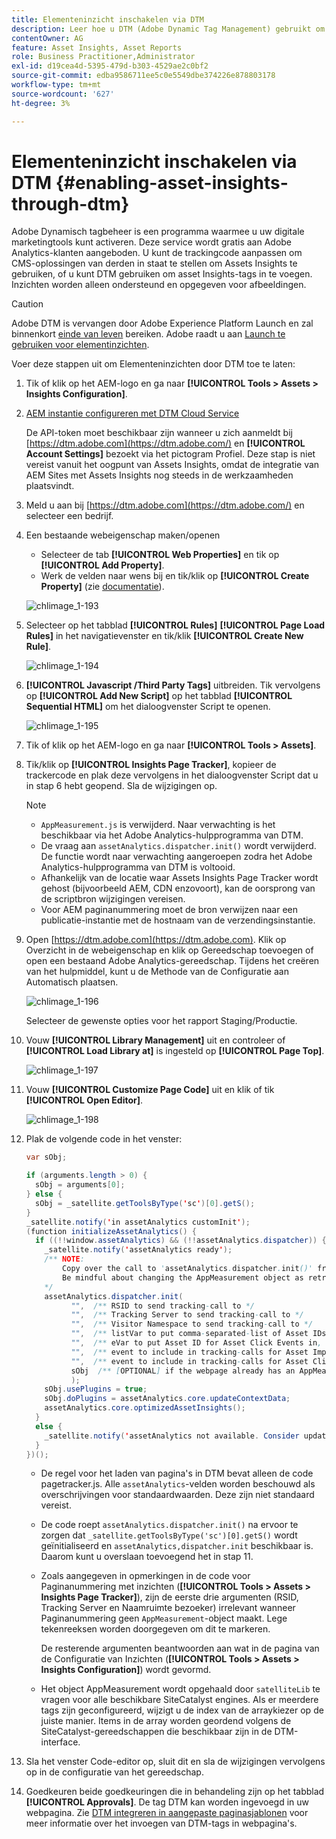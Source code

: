 ```yaml
---
title: Elementeninzicht inschakelen via DTM
description: Leer hoe u DTM (Adobe Dynamic Tag Management) gebruikt om Elementinzichten in te schakelen.
contentOwner: AG
feature: Asset Insights, Asset Reports
role: Business Practitioner,Administrator
exl-id: d19cea4d-5395-479d-b303-4529ae2c0bf2
source-git-commit: edba9586711ee5c0e5549dbe374226e878803178
workflow-type: tm+mt
source-wordcount: '627'
ht-degree: 3%

---
```


# Elementeninzicht inschakelen via DTM {#enabling-asset-insights-through-dtm}

Adobe Dynamisch tagbeheer is een programma waarmee u uw digitale marketingtools kunt activeren. Deze service wordt gratis aan Adobe Analytics-klanten aangeboden. U kunt de trackingcode aanpassen om CMS-oplossingen van derden in staat te stellen om Assets Insights te gebruiken, of u kunt DTM gebruiken om asset Insights-tags in te voegen. Inzichten worden alleen ondersteund en opgegeven voor afbeeldingen.

>[!CAUTION]
>
>Adobe DTM is vervangen door Adobe Experience Platform Launch en zal binnenkort [einde van leven](https://medium.com/launch-by-adobe/dtm-plans-for-a-sunset-3c6aab003a6f) bereiken. Adobe raadt u aan [Launch te gebruiken voor elementinzichten](https://experienceleague.adobe.com/docs/experience-manager-learn/assets/advanced/asset-insights-launch-tutorial.html).

Voer deze stappen uit om Elementeninzichten door DTM toe te laten:

1. Tik of klik op het AEM-logo en ga naar **[!UICONTROL Tools > Assets > Insights Configuration]**.
1. [AEM instantie configureren met DTM Cloud Service](../sites-administering/dtm.md)

   De API-token moet beschikbaar zijn wanneer u zich aanmeldt bij [https://dtm.adobe.com](https://dtm.adobe.com/) en **[!UICONTROL Account Settings]** bezoekt via het pictogram Profiel. Deze stap is niet vereist vanuit het oogpunt van Assets Insights, omdat de integratie van AEM Sites met Assets Insights nog steeds in de werkzaamheden plaatsvindt.

1. Meld u aan bij [https://dtm.adobe.com](https://dtm.adobe.com/) en selecteer een bedrijf.
1. Een bestaande webeigenschap maken/openen

   * Selecteer de tab **[!UICONTROL Web Properties]** en tik op **[!UICONTROL Add Property]**.
   * Werk de velden naar wens bij en tik/klik op **[!UICONTROL Create Property]** (zie [documentatie](https://helpx.adobe.com/experience-manager/using/dtm.html)).

   ![chlimage_1-193](assets/chlimage_1-193.png)

1. Selecteer op het tabblad **[!UICONTROL Rules]** **[!UICONTROL Page Load Rules]** in het navigatievenster en tik/klik **[!UICONTROL Create New Rule]**.

   ![chlimage_1-194](assets/chlimage_1-194.png)

1. **[!UICONTROL Javascript /Third Party Tags]** uitbreiden. Tik vervolgens op **[!UICONTROL Add New Script]** op het tabblad **[!UICONTROL Sequential HTML]** om het dialoogvenster Script te openen.

   ![chlimage_1-195](assets/chlimage_1-195.png)

1. Tik of klik op het AEM-logo en ga naar **[!UICONTROL Tools > Assets]**.
1. Tik/klik op **[!UICONTROL Insights Page Tracker]**, kopieer de trackercode en plak deze vervolgens in het dialoogvenster Script dat u in stap 6 hebt geopend. Sla de wijzigingen op.

   >[!NOTE]
   >
   >* `AppMeasurement.js` is verwijderd. Naar verwachting is het beschikbaar via het Adobe Analytics-hulpprogramma van DTM.
   >* De vraag aan `assetAnalytics.dispatcher.init()` wordt verwijderd. De functie wordt naar verwachting aangeroepen zodra het Adobe Analytics-hulpprogramma van DTM is voltooid.
   >* Afhankelijk van de locatie waar Assets Insights Page Tracker wordt gehost (bijvoorbeeld AEM, CDN enzovoort), kan de oorsprong van de scriptbron wijzigingen vereisen.
   >* Voor AEM paginanummering moet de bron verwijzen naar een publicatie-instantie met de hostnaam van de verzendingsinstantie.


1. Open [https://dtm.adobe.com](https://dtm.adobe.com). Klik op Overzicht in de webeigenschap en klik op Gereedschap toevoegen of open een bestaand Adobe Analytics-gereedschap. Tijdens het creëren van het hulpmiddel, kunt u de Methode van de Configuratie aan Automatisch plaatsen.

   ![chlimage_1-196](assets/chlimage_1-196.png)

   Selecteer de gewenste opties voor het rapport Staging/Productie.

1. Vouw **[!UICONTROL Library Management]** uit en controleer of **[!UICONTROL Load Library at]** is ingesteld op **[!UICONTROL Page Top]**.

   ![chlimage_1-197](assets/chlimage_1-197.png)

1. Vouw **[!UICONTROL Customize Page Code]** uit en klik of tik **[!UICONTROL Open Editor]**.

   ![chlimage_1-198](assets/chlimage_1-198.png)

1. Plak de volgende code in het venster:

   ```java
   var sObj;
   
   if (arguments.length > 0) {
     sObj = arguments[0];
   } else {
     sObj = _satellite.getToolsByType('sc')[0].getS();
   }
   _satellite.notify('in assetAnalytics customInit');
   (function initializeAssetAnalytics() {
     if ((!!window.assetAnalytics) && (!!assetAnalytics.dispatcher)) {
       _satellite.notify('assetAnalytics ready');
       /** NOTE:
           Copy over the call to 'assetAnalytics.dispatcher.init()' from Assets Pagetracker
           Be mindful about changing the AppMeasurement object as retrieved above.
       */
       assetAnalytics.dispatcher.init(
             "",  /** RSID to send tracking-call to */
             "",  /** Tracking Server to send tracking-call to */
             "",  /** Visitor Namespace to send tracking-call to */
             "",  /** listVar to put comma-separated-list of Asset IDs for Asset Impression Events in tracking-call, e.g. 'listVar1' */
             "",  /** eVar to put Asset ID for Asset Click Events in, e.g. 'eVar3' */
             "",  /** event to include in tracking-calls for Asset Impression Events, e.g. 'event8' */
             "",  /** event to include in tracking-calls for Asset Click Events, e.g. 'event7' */
             sObj  /** [OPTIONAL] if the webpage already has an AppMeasurement object, please include the object here. If unspecified, Pagetracker Core shall create its own AppMeasurement object */
             );
       sObj.usePlugins = true;
       sObj.doPlugins = assetAnalytics.core.updateContextData;
       assetAnalytics.core.optimizedAssetInsights();
     }
     else {
       _satellite.notify('assetAnalytics not available. Consider updating the Custom Page Code', 4);
     }
   })();
   ```

   * De regel voor het laden van pagina&#39;s in DTM bevat alleen de code pagetracker.js. Alle `assetAnalytics`-velden worden beschouwd als overschrijvingen voor standaardwaarden. Deze zijn niet standaard vereist.
   * De code roept `assetAnalytics.dispatcher.init()` na ervoor te zorgen dat `_satellite.getToolsByType('sc')[0].getS()` wordt geïnitialiseerd en `assetAnalytics,dispatcher.init` beschikbaar is. Daarom kunt u overslaan toevoegend het in stap 11.
   * Zoals aangegeven in opmerkingen in de code voor Paginanummering met inzichten (**[!UICONTROL Tools > Assets > Insights Page Tracker]**), zijn de eerste drie argumenten (RSID, Tracking Server en Naamruimte bezoeker) irrelevant wanneer Paginanummering geen `AppMeasurement`-object maakt. Lege tekenreeksen worden doorgegeven om dit te markeren.

      De resterende argumenten beantwoorden aan wat in de pagina van de Configuratie van Inzichten (**[!UICONTROL Tools > Assets > Insights Configuration]**) wordt gevormd.

   * Het object AppMeasurement wordt opgehaald door `satelliteLib` te vragen voor alle beschikbare SiteCatalyst engines. Als er meerdere tags zijn geconfigureerd, wijzigt u de index van de arraykiezer op de juiste manier. Items in de array worden geordend volgens de SiteCatalyst-gereedschappen die beschikbaar zijn in de DTM-interface.

1. Sla het venster Code-editor op, sluit dit en sla de wijzigingen vervolgens op in de configuratie van het gereedschap.
1. Goedkeuren beide goedkeuringen die in behandeling zijn op het tabblad **[!UICONTROL Approvals]**. De tag DTM kan worden ingevoegd in uw webpagina. Zie [DTM integreren in aangepaste paginasjablonen](https://blogs.adobe.com/experiencedelivers/experience-management/integrating-dtm-custom-aem6-page-template/) voor meer informatie over het invoegen van DTM-tags in webpagina&#39;s.
